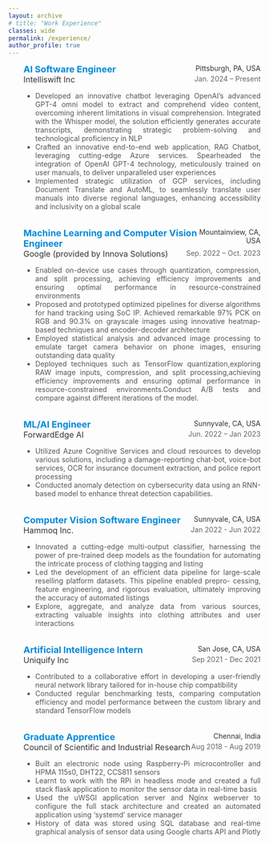 ```yaml
---
layout: archive
# title: "Work Experience"
classes: wide
permalink: /experience/
author_profile: true
---
```


<html lang="en">
<head>
    <meta charset="UTF-8">
    <meta name="viewport" content="width=device-width, initial-scale=1.0">
    <title>Work Experience</title>
    <style>
        .workExperience {
            /* padding: 20px;
            border-radius: 8px;
            width: 80%;
            max-width: 800px; */
        }
        .workExperience h2 {
            color: #333;
            font-size: 28px;
            margin-bottom: 20px;
            text-align: center;
            color: #4CAF50;
            /* border-bottom: 2px solid #eee; */
            padding-bottom: 10px;
        }
        .jobEntry {
            display: flex;
            align-items: center;
            margin-bottom: 20px;
            position: relative;
            padding-left: 30px;
        }
        .jobEntry:last-child {
            margin-bottom: 0;
        }
        .jobEntry:before {
            content: "";
            position: absolute;
            left: 12px;
            width: 8px;
            height: 8px;
            <!-- background-color: #4CAF50; -->
            border-radius: 50%;
        }
        .jobEntry:after {
            content: "";
            position: absolute;
            left: 16px;
            top: 15px;
            width: 2px;
            height: calc(100% - 15px);
            <!-- background-color: #ddd; -->
        }
        .jobEntry:last-child:after {
            height: 0;
        }
        .job-info {
            display: flex;
            justify-content: space-between;
          }
        .job-position {
          font-weight: bold;
          color: #008AD8;
          font-size: 18px;
        }
        .job-location {
          text-align: right;
          font-size: 14px;
          color: #333;
        }
        .jobDetails {
            display: flex;
            justify-content: space-between;
        }
        .projectName {
            font-size: 16px;
            color: #333;
            /* margin-top: 5px; */
        }
        .jobDate {
            text-align: right;
            font-size: 14px;
            color: #666;
        }
        .separator {
            margin: 10px;
            color: #bbb;
        }
        .job-duties {
            text-align: justify;
            color: #555;
            font-size: 14px;
        }
      </style>
</head>
<body>

<div class="workExperience">
    <!-- <h2>Work Experience</h2> -->
          <div class="jobEntry">
          <div>
              <div class="job-info">
                  <span class="job-position">AI Software Engineer</span>
                  <span class="job-location">Pittsburgh, PA, USA</span>
              </div>
              <!-- <div class="jobPosition">AI Software Engineer</div> -->
              <div class="jobDetails">
                  <span class="projectName">Intelliswift Inc</span>
                  <span class="jobDate">Jan. 2024 – Present</span>
              </div>
                  <!-- <span class="separator">|</span> -->
                <div class="job-duties">
                  <ul>
                    <li>Developed an innovative chatbot leveraging OpenAI’s advanced GPT-4 omni model to extract and comprehend video content, overcoming inherent limitations in visual comprehension. Integrated with the Whisper model, the solution efficiently generates accurate transcripts, demonstrating strategic problem-solving and technological proficiency in NLP</li>
                    <li>Crafted an innovative end-to-end web application, RAG Chatbot, leveraging cutting-edge Azure services. Spearheaded the integration of OpenAI GPT-4 technology, meticulously trained on user manuals, to deliver unparalleled user experiences</li>
                    <li>Implemented strategic utilization of GCP services, including Document Translate and AutoML, to seamlessly translate user manuals into diverse regional languages, enhancing accessibility and inclusivity on a global scale</li>
                  </ul>
              </div>
          </div>
        </div>
        <div class="jobEntry">
        <div>
            <div class="job-info">
                <span class="job-position">Machine Learning and Computer Vision Engineer</span>
                <span class="job-location">Mountainview, CA, USA</span>
            </div>
            <div class="jobDetails">
                <!-- <span class="separator">|</span> -->
                <span class="projectName">Google (provided by Innova Solutions)</span>
                <span class="jobDate">Sep. 2022 – Oct. 2023</span>
              </div>
              <div class="job-duties">
                <ul>
                  <li>Enabled on-device use cases through quantization, compression, and split processing, achieving efficiency improvements and ensuring optimal performance in resource-constrained environments</li>
                  <li>Proposed and prototyped optimized pipelines for diverse algorithms for hand tracking using SoC IP. Achieved remarkable 97% PCK on RGB and 90.3% on grayscale images using innovative heatmap-based techniques and encoder-decoder architecture </li>
                  <li>Employed statistical analysis and advanced image processing to emulate target camera behavior on phone images, ensuring outstanding data quality</li>
                  <li>Deployed techniques such as TensorFlow quantization,exploring RAW image inputs, compression, and split processing,achieving efficiency improvements and ensuring optimal performance in resource-constrained environments.Conduct A/B tests and compare against different iterations of the model.
                  </li>
                </ul>
            </div>
        </div>
      </div>
      <div class="jobEntry">
        <div>
            <div class="job-info">
                <span class="job-position">ML/AI Engineer</span>
                <span class="job-location">Sunnyvale, CA, USA</span>
            </div>    
            <div class="jobDetails">
                <span class="projectName">ForwardEdge AI</span>
                <span class="jobDate">Jun. 2022 – Jan 2023</span>
              </div>
              <div class="job-duties">
                <ul>
                  <li>Utilized Azure Cognitive Services and cloud resources to develop various solutions, including a damage-reporting chat-bot, voice-bot services, OCR for insurance document extraction, and police report processing</li>
                  <li>Conducted anomaly detection on cybersecurity data using an RNN-based model to enhance threat detection capabilities.</li>
                </ul>
            </div>
        </div>
    </div>
    <div class="jobEntry">
        <div>
              <div class="job-info">
                  <span class="job-position">Computer Vision Software Engineer</span>
                  <span class="job-location">Sunnyvale, CA, USA</span>
              </div> 
              <div class="jobDetails">
                  <!-- <span class="separator">|</span> -->
                  <span class="projectName">Hammoq Inc.</span>
                  <span class="jobDate">Jan 2022 - Jun 2022</span>
              </div>
              <div class="job-duties">
                <ul>
                  <li>Innovated a cutting-edge multi-output classifier, harnessing the power of pre-trained deep models as the foundation for
automating the intricate process of clothing tagging and listing</li>
                  <li>Led the development of an efficient data pipeline for large-scale reselling platform datasets. This pipeline enabled prepro-
cessing, feature engineering, and rigorous evaluation, ultimately improving the accuracy of automated listings</li>
                  <li>Explore, aggregate, and analyze data from various sources, extracting valuable insights into clothing attributes and user interactions</li>
                </ul>
            </div>
        </div>
    </div>
    <div class="jobEntry">
        <div>
            <div class="job-info">
                <span class="job-position">Artificial Intelligence Intern</span>
                <span class="job-location">San Jose, CA, USA</span>
            </div> 
            <div class="jobDetails">
                <!-- <span class="separator">|</span> -->
                <span class="projectName"> Uniquify Inc </span>
                <span class="jobDate">Sep 2021 - Dec 2021</span>
                </div>
                <div class="job-duties">
                <ul>
                  <li>Contributed to a collaborative effort in developing a user-friendly neural network library tailored for in-house chip compatibility</li>
                  <li>Conducted regular benchmarking tests, comparing computation efficiency and model performance between the custom
library and standard TensorFlow models</li>
                </ul>
            </div>
        </div>
    </div>
    <div class="jobEntry">
        <div>
            <!-- <div class="jobPosition">Graduate Apprentice</div> -->
            <div class="job-info">
                <span class="job-position">Graduate Apprentice</span>
                <span class="job-location">Chennai, India</span>
            </div> 
            <div class="jobDetails">
                <!-- <span class="separator">|</span> -->
                <span class="projectName"> Council of Scientific and Industrial Research</span>
                <span class="jobDate">Aug 2018 - Aug 2019</span>
                </div>
                <div class="job-duties">
                  <ul>
                    <li>Built an electronic node using Raspberry-Pi microcontroller and HPMA 115s0, DHT22, CCS811 sensors</li>
                    <li>Learnt to work with the RPi in headless mode and created a full stack flask application to monitor the sensor data in real-time basis</li>
                    <li>Used the uWSGI application server and Nginx webserver to configure the full stack architecture and created an automated application using ‘systemd’ service manager
                    </li>
                    <li>History of data was stored using SQL database and real-time graphical analysis of sensor data using Google charts API and Plotly</li>
                </ul>
            </div>
        </div>
    </div>



